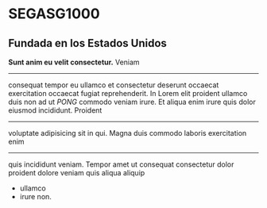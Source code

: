 # SEGASG1000
## Fundada en los Estados  Unidos
**Sunt anim eu velit consectetur.** Veniam 

--- 

consequat tempor eu ullamco et consectetur deserunt occaecat exercitation occaecat fugiat reprehenderit. In Lorem elit proident ullamco duis non ad ut _PONG_ commodo veniam irure. Et aliqua enim irure quis dolor eiusmod incididunt. Proident 

---

voluptate adipisicing sit in qui. Magna duis commodo laboris exercitation enim 

---

quis incididunt veniam. Tempor amet ut consequat consectetur dolor proident dolore veniam quis aliqua aliquip 
* ullamco 
* irure non.
